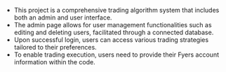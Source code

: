 - This project is a comprehensive trading algorithm system that includes both an admin and user interface.
- The admin page allows for user management functionalities such as editing and deleting users, facilitated through a connected database.
-  Upon successful login, users can access various trading strategies tailored to their preferences.
- To enable trading execution, users need to provide their Fyers account information within the code.
